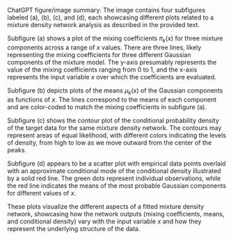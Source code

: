 ChatGPT figure/image summary: The image contains four subfigures labeled (a), (b), (c), and (d), each showcasing different plots related to a mixture density network analysis as described in the provided text.

Subfigure (a) shows a plot of the mixing coefficients $\pi_{k}(x)$ for three mixture components across a range of $x$ values. There are three lines, likely representing the mixing coefficients for three different Gaussian components of the mixture model. The y-axis presumably represents the value of the mixing coefficients ranging from 0 to 1, and the x-axis represents the input variable $x$ over which the coefficients are evaluated.

Subfigure (b) depicts plots of the means $\mu_{k}(x)$ of the Gaussian components as functions of $x$. The lines correspond to the means of each component and are color-coded to match the mixing coefficients in subfigure (a).

Subfigure (c) shows the contour plot of the conditional probability density of the target data for the same mixture density network. The contours may represent areas of equal likelihood, with different colors indicating the levels of density, from high to low as we move outward from the center of the peaks.

Subfigure (d) appears to be a scatter plot with empirical data points overlaid with an approximate conditional mode of the conditional density illustrated by a solid red line. The green dots represent individual observations, while the red line indicates the means of the most probable Gaussian components for different values of $x$.

These plots visualize the different aspects of a fitted mixture density network, showcasing how the network outputs (mixing coefficients, means, and conditional density) vary with the input variable $x$ and how they represent the underlying structure of the data.